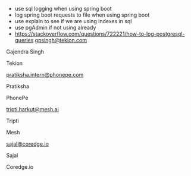 - use sql logging when using spring boot
- log spring boot requests to file when using spring boot
- use explain to see if we are using indexes in sql
- use pgAdmin if not using already
- https://stackoverflow.com/questions/722221/how-to-log-postgresql-queries
  gpsingh@tekion.com

Gajendra Singh

Tekion

pratiksha.intern@phonepe.com

Pratiksha

PhonePe

tripti.harkut@mesh.ai

Tripti

Mesh

sajal@coredge.io

Sajal

Coredge.io
